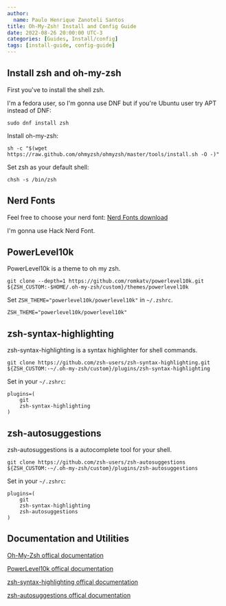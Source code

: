 ```yaml
---
author:
  name: Paulo Henrique Zanoteli Santos
title: Oh-My-Zsh! Install and Config Guide
date: 2022-08-26 20:00:00 UTC-3
categories: [Guides, Install/config]
tags: [install-guide, config-guide]
---
```


## Install zsh and oh-my-zsh

First you've to install the shell zsh.

I'm a fedora user, so I'm gonna use DNF but if you're Ubuntu user try APT instead of DNF:
```console
sudo dnf install zsh
```

Install oh-my-zsh:
```console
sh -c "$(wget https://raw.github.com/ohmyzsh/ohmyzsh/master/tools/install.sh -O -)"
```

Set zsh as your default shell:
```console
chsh -s /bin/zsh
```

## Nerd Fonts

Feel free to choose your nerd font: [Nerd Fonts download](https://www.nerdfonts.com/font-downloads)

I'm gonna use Hack Nerd Font.

## PowerLevel10k

PowerLevel10k is a theme to oh my zsh.

```console
git clone --depth=1 https://github.com/romkatv/powerlevel10k.git ${ZSH_CUSTOM:-$HOME/.oh-my-zsh/custom}/themes/powerlevel10k
```

Set `ZSH_THEME="powerlevel10k/powerlevel10k"` in `~/.zshrc`.

```console
ZSH_THEME="powerlevel10k/powerlevel10k"
```

## zsh-syntax-highlighting

zsh-syntax-highlighting is a syntax highlighter for shell commands.

```console
git clone https://github.com/zsh-users/zsh-syntax-highlighting.git ${ZSH_CUSTOM:-~/.oh-my-zsh/custom}/plugins/zsh-syntax-highlighting
```

Set in your `~/.zshrc`:

```console
plugins=( 
    git
    zsh-syntax-highlighting
)
```

## zsh-autosuggestions

zsh-autosuggestions is a autocomplete tool for your shell.

```console
git clone https://github.com/zsh-users/zsh-autosuggestions ${ZSH_CUSTOM:-~/.oh-my-zsh/custom}/plugins/zsh-autosuggestions
```

Set in your `~/.zshrc`:

```console
plugins=( 
    git
    zsh-syntax-highlighting
    zsh-autosuggestions
)
```

## Documentation and Utilities

[Oh-My-Zsh offical documentation](https://ohmyz.sh/#install)

[PowerLevel10k offical documentation](https://github.com/romkatv/powerlevel10k#oh-my-zsh)

[zsh-syntax-highlighting offical documentation](https://github.com/zsh-users/zsh-syntax-highlighting)

[zsh-autosuggestions offical documentation](https://github.com/zsh-users/zsh-autosuggestions)
